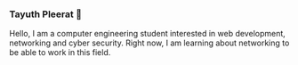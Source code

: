 ### Tayuth Pleerat 👋

Hello, I am a computer engineering student interested in web development, networking and cyber security. Right now, I am learning about networking to be able to work in this field.
